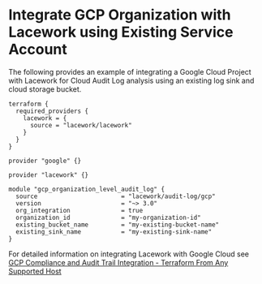 # Integrate GCP Organization with Lacework using Existing Service Account
The following provides an example of integrating a Google Cloud Project with Lacework for Cloud Audit Log analysis using an existing log sink and cloud storage bucket.

```hcl
terraform {
  required_providers {
    lacework = {
      source = "lacework/lacework"
    }
  }
}

provider "google" {}

provider "lacework" {}

module "gcp_organization_level_audit_log" {
  source                       = "lacework/audit-log/gcp"
  version                      = "~> 3.0"
  org_integration              = true
  organization_id              = "my-organization-id"
  existing_bucket_name         = "my-existing-bucket-name"
  existing_sink_name           = "my-existing-sink-name"
}
```

For detailed information on integrating Lacework with Google Cloud see [GCP Compliance and Audit Trail Integration - Terraform From Any Supported Host](https://docs.lacework.com/gcp-compliance-and-audit-log-integration-terraform-from-any-supported-host)
